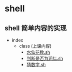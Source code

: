 # shell
shell 简单内容的实现
----------------
* index
  * class (上课内容)
    * <a href='https://github.com/sgdream/shell/blob/master/class/%E6%B0%B4%E4%BB%99%E8%8A%B1%E6%95%B0.sh'>水仙花数.sh</a>
    * <a href='https://github.com/sgdream/shell/blob/master/class/%E5%88%A4%E6%96%AD%E6%98%AF%E5%90%A6%E4%B8%BA%E6%B6%A6%E5%B9%B4.sh'>判断是否为润年.sh</a>
    * <a href='https://github.com/sgdream/shell/blob/master/class/%E7%8C%9C%E6%95%B0%E5%AD%97.sh'>猜数字.sh</a>
